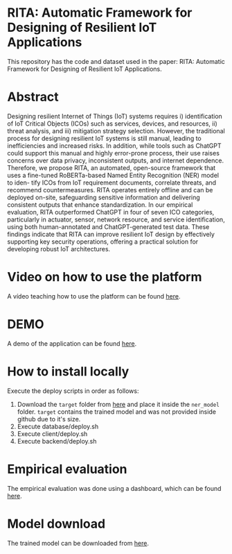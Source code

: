 # RITA: Automatic Framework for Designing of Resilient IoT Applications
This repository has the code and dataset used in the paper: RITA: Automatic Framework for Designing of Resilient IoT Applications.

# Abstract
Designing resilient Internet of Things (IoT) systems requires i) identification of IoT Critical Objects (ICOs) such as services, devices, and resources, ii) threat analysis, and iii) mitigation strategy selection. However, the traditional process for designing resilient IoT systems is still manual, leading to inefficiencies and increased risks. In addition, while tools such as ChatGPT could support this manual and highly error-prone process, their use raises concerns over data privacy, inconsistent outputs, and internet dependence. Therefore, we propose RITA, an automated, open-source framework that uses a fine-tuned
RoBERTa-based Named Entity Recognition (NER) model to iden- tify ICOs from IoT requirement documents, correlate threats, and recommend countermeasures. RITA operates entirely offline
and can be deployed on-site, safeguarding sensitive information and delivering consistent outputs that enhance standardization. In our empirical evaluation, RITA outperformed ChatGPT in four of seven ICO categories, particularly in actuator, sensor, network resource, and service identification, using both human-annotated and ChatGPT-generated test data. These findings indicate that RITA can improve resilient IoT design by effectively supporting key security operations, offering a practical solution for developing robust IoT architectures.

# Video on how to use the platform
A vídeo teaching how to use the platform can be found [here](https://youtu.be/A-FVh4axTW0).

# DEMO
A demo of the application can be found [here](https://z2tmmi7gluiwrwhi.anvil.app/UCOFWNH4K7EQ764VLMWPQ4QY).

# How to install locally
Execute the deploy scripts in order as follows:
1. Download the `target` folder from [here](https://drive.google.com/drive/folders/1YXzFSELHtAvrxN0QSF5c9BcdxdGw8MzN?usp=sharing) and place it inside the `ner_model` folder. `target` contains the trained model and was not provided inside github due to it's size.
1. Execute database/deploy.sh
2. Execute client/deploy.sh
3. Execute backend/deploy.sh

# Empirical evaluation
The empirical evaluation was done using a dashboard, which can be found [here](https://docs.google.com/spreadsheets/d/1HwF4ugGoeMJudVAE3xCAkDk_m9fBt1qV1TElV7ACx1E/edit?usp=sharing).

# Model download
The trained model can be downloaded from [here]().